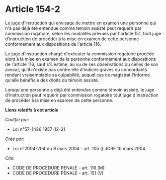 # Article 154-2

Le juge d'instruction qui envisage de mettre en examen une personne qui n'a pas déjà été entendue comme témoin assisté peut
requérir par commission rogatoire, selon les modalités prévues par l'article 151, tout juge d'instruction de procéder à la
mise en examen de cette personne conformément aux dispositions de l'article 116.

Le juge d'instruction chargé d'exécuter la commission rogatoire procède alors à la mise en examen de la personne conformément
aux dispositions de l'article 116, sauf s'il estime, au vu de ses observations ou celles de son avocat, qu'il n'existe pas
contre elle d'indices graves ou concordants rendant vraisemblable sa culpabilité, auquel cas ce magistrat l'informe qu'elle
bénéficie des droits du témoin assisté.

Lorsqu'une personne a déjà été entendue comme témoin assisté, le juge d'instruction peut requérir par commission rogatoire
tout juge d'instruction de procéder à la mise en examen de cette personne.

**Liens relatifs à cet article**

_Codifié par_:

  - Loi n°57-1426 1957-12-31

_Créé par_:

  - Loi n°2004-204 du 9 mars 2004 - art. 105 () JORF 10 mars 2004

_Cite_:

  - CODE DE PROCEDURE PENALE - art. 116 (M)
  - CODE DE PROCEDURE PENALE - art. 151 (V)

